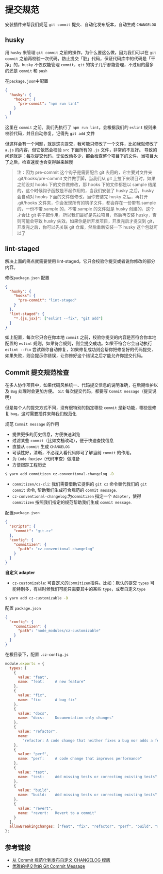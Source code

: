 # 提交规范

安装插件来帮我们规范 `git commit` 提交、自动化发布版本，自动生成 `CHANGELOG`

## husky

用 `husky` 来管理 `git commit` 之前的操作，为什么要这么做，因为我们可以在 `git commit` 之前再校验一次代码，防止提交「脏」代码，保证代码库中的代码是「干净」的，`husky` 不仅仅能管理 `commit`，`git` 的钩子几乎都能管理，不过用的最多的还是 `commit` 和 `push`

在`package.json`中配置

```json
{
  "husky": {
    "hooks": {
      "pre-commit": "npm run lint"
    }
  }
}
```

这里在 `commit` 之前，我们先执行了 `npm run lint`，会根据我们的 `eslint` 规则来校验代码，并且自动修复，记得先 `git add` 文件

但这样会有一个问题，就是这次提交，我可能只修改了一个文件，比如我就修改了 `a.js` 的内容，但它依然会校验 `src` 下面所有的 `.js` 文件，非常的不友好。
导致的问题就是：每次提交代码，无论改动多少，都会检查整个项目下的文件，当项目大了之后，检查速度也会变得越来越慢

> 注：因为 pre-commit 这个钩子是需要配合 git 去用的，它主要对文件夹 .git/hooks/pre-commit 文件做手脚，当我们从 git 上拉下来项目时，如果之前没对 hooks 下的文件做修改，那 hooks 下的文件都是以 sample 结尾的，这个时候钩子函数是不起作用的，当我们安装了 husky 之后，husky 会自动对 hooks 下面的文件做修改，当你安装完 husky 之后，再打开 .git/hooks 文件夹，你会发现所有的钩子文件，都会存在一份带有.sample 的，一份不带.sample 的，不带.sample 的文件就是 husky 创建的，这个才会让 git 钩子起作用。所以我们最好是先拉项目，然后再安装 husky，否则可能会导致 husky 失效。如果你是新开发项目，开发完后才提交到 git，开发完之后，你可以先关联 git 仓库，然后重新安装一下 husky 这个包就可以了

## lint-staged

解决上面的痛点就需要使用 lint-staged。它只会校验你提交或者说你修改的部分内容。

修改`package.json` 配置

```json
{
  "husky": {
    "hooks": {
      "pre-commit": "lint-staged"
    }
  },
  "lint-staged": {
    "*.{js,jsx}": ["eslint --fix", "git add"]
  }
}
```

如上配置，每次它只会在你本地 `commit` 之前，校验你提交的内容是否符合你本地配置的 `eslint` 规则，如果符合规则，则会提交成功。如果不符合它会自动执行 `eslint --fix` 尝试帮你自动修复，如果修复成功则会帮你把修复好的代码提交，如果失败，则会提示你错误，让你修好这个错误之后才能允许你提交代码。

## Commit 提交规范检查

在多人协作项目中，如果代码风格统一、代码提交信息的说明准确，在后期维护以及 `Bug` 处理时会更加方便。
`Git` 每次提交代码，都要写 `Commit message`（提交说明）

但是每个人的提交方式不同，没有很特别的指定哪些 `commit` 是新功能，哪些是修复 `bug`，这时需要插件来帮我们规范化

规范 `Commit message` 的作用

- 提供更多的历史信息，方便快速浏览
- 过滤某些 `commit`（比如文档改动），便于快速查找信息
- 直接从 `commit` 生成 `CHANGELOG`
- 可读性好，清晰，不必深入看代码即可了解当前 `commit` 的作用。
- 为 `Code Review`（代码审查）做准备
- 方便跟踪工程历史

```bash
$ yarn add commitizen cz-conventional-changelog -D
```

- `commitizen/cz-cli`: 我们需要借助它提供的 `git cz` 命令替代我们的 `git commit` 命令, 帮助我们生成符合规范的 `commit message`.
- `cz-conventional-changelog`:为`commitizen` 指定一个 `Adapter`，使得 `commitizen` 按照我们指定的规范帮助我们生成 `commit message`.

配置`package.json`

```json
{
  "scripts": {
    "commit": "git-cz"
  },
  "config": {
    "commitizen": {
      "path": "cz-conventional-changelog"
    }
  }
}
```

**自定义 adapter**

- `cz-customizable`: 可自定义的`Commitizen`插件。比如：默认的提交 `types` 可能特别多，有些时候我们可能只需要其中的某些 `type`，或者自定义`type`

```bash
$ yarn add cz-customizable -D
```

配置 `package.json`

```json
{
  "config": {
    "commitizen": {
      "path": "node_modules/cz-customizable"
    }
  }
}
```

在根目录下，配置 `.cz-config.js`

```js
module.exports = {
  types: [
    {
      value: "feat",
      name: "feat:     A new feature"
    },
    {
      value: "fix",
      name: "fix:      A bug fix"
    },
    {
      value: "docs",
      name: "docs:     Documentation only changes"
    },
    {
      value: "refactor",
      name:
        "refactor: A code change that neither fixes a bug nor adds a feature"
    },
    {
      value: "perf",
      name: "perf:     A code change that improves performance"
    },
    {
      value: "test",
      name: "test:     Add missing tests or correcting existing tests"
    },
    {
      value: "build",
      name: "build:    Add missing tests or correcting existing tests"
    },
    {
      value: "revert",
      name: "revert:   Revert to a commit"
    }
  ],
  allowBreakingChanges: ["feat", "fix", "refactor", "perf", "build", "revert"]
};
```

## 参考链接

- [从 Commit 规范化到发布自定义 CHANGELOG 模版](https://juejin.im/post/6844903888072654856#heading-3)
- [优雅的提交你的 Git Commit Message](https://juejin.im/post/6844903606815064077#heading-3)
